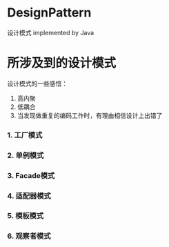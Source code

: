 # DesignPattern
设计模式 implemented by Java

# 所涉及到的设计模式

设计模式的一些感悟：

1. 高内聚
2. 低耦合
3. 当发现做重复的编码工作时，有理由相信设计上出错了

### 1. 工厂模式

### 2. 单例模式

### 3. Facade模式

### 4. 适配器模式

### 5. 模板模式

### 6. 观察者模式
